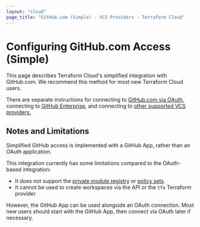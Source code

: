 ```yaml
---
layout: "cloud"
page_title: "GitHub.com (Simple) - VCS Providers - Terraform Cloud"
---
```


[private module registry]: TODO
[policy sets]: TODO

# Configuring GitHub.com Access (Simple)

This page describes Terraform Cloud's simplified integration with GitHub.com. We recommend this method for most new Terraform Cloud users.

There are separate instructions for connecting to [GitHub.com via OAuth](./github.html), connecting to [GitHub Enterprise](./github-enterprise.html), and connecting to [other supported VCS providers.](./index.html)

## Notes and Limitations

Simplified GitHub access is implemented with a GitHub App, rather than an OAuth application.

This integration currently has some limitations compared to the OAuth-based integration:

- It does not support the [private module registry][] or [policy sets][].
- It cannot be used to create workspaces via the API or the `tfe` Terraform provider.

However, the GitHub App can be used alongside an OAuth connection. Most new users should start with the GitHub App, then connect via OAuth later if necessary.

##